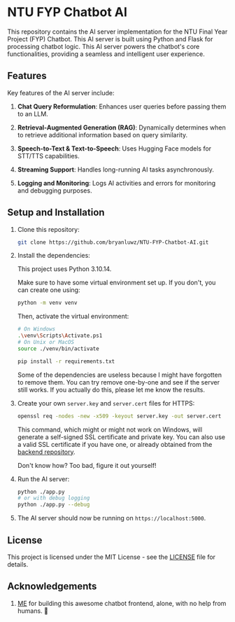 # NTU FYP Chatbot AI

This repository contains the AI server implementation for the NTU Final Year Project (FYP) Chatbot. This AI server is built using Python and Flask for processing chatbot logic. This AI server powers the chatbot's core functionalities, providing a seamless and intelligent user experience.

## Features

Key features of the AI server include:

1. **Chat Query Reformulation**: Enhances user queries before passing them to an LLM.

2. **Retrieval-Augmented Generation (RAG)**: Dynamically determines when to retrieve additional information based on query similarity.

3. **Speech-to-Text & Text-to-Speech**: Uses Hugging Face models for STT/TTS capabilities.

4. **Streaming Support**: Handles long-running AI tasks asynchronously.

5. **Logging and Monitoring**: Logs AI activities and errors for monitoring and debugging purposes.

## Setup and Installation

1. Clone this repository:

   ```bash
   git clone https://github.com/bryanluwz/NTU-FYP-Chatbot-AI.git
   ```

2. Install the dependencies:

   This project uses Python 3.10.14.

   Make sure to have some virtual environment set up. If you don't, you can create one using:

   ```bash
   python -m venv venv
   ```

   Then, activate the virtual environment:

   ```bash
   # On Windows
   .\venv\Scripts\Activate.ps1
   # On Unix or MacOS
   source ./venv/bin/activate
   ```

   ```bash
   pip install -r requirements.txt
   ```

   Some of the dependencies are useless because I might have forgotten to remove them. You can try remove one-by-one and see if the server still works. If you actually do this, please let me know the results.

3. Create your own `server.key` and `server.cert` files for HTTPS:

   ```bash
   openssl req -nodes -new -x509 -keyout server.key -out server.cert
   ```

   This command, which might or might not work on Windows, will generate a self-signed SSL certificate and private key. You can also use a valid SSL certificate if you have one, or already obtained from the [backend repository](https://github.com/bryanluwz/NTU-FYP-Chatbot-backend).

   Don't know how? Too bad, figure it out yourself!

4. Run the AI server:

   ```bash
   python ./app.py
   # or with debug logging
   python ./app.py --debug
   ```

5. The AI server should now be running on `https://localhost:5000`.

## License

This project is licensed under the MIT License - see the [LICENSE](LICENSE) file for details.

## Acknowledgements

1. [ME](https://github.com/bryanluwz) for building this awesome chatbot frontend, alone, with no help from humans. 🤖
